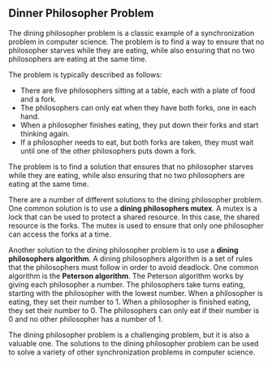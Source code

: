 
## Dinner Philosopher Problem

The dining philosopher problem is a classic example of a synchronization problem in computer science. The problem is to find a way to ensure that no philosopher starves while they are eating, while also ensuring that no two philosophers are eating at the same time.

The problem is typically described as follows:

* There are five philosophers sitting at a table, each with a plate of food and a fork.
* The philosophers can only eat when they have both forks, one in each hand.
* When a philosopher finishes eating, they put down their forks and start thinking again.
* If a philosopher needs to eat, but both forks are taken, they must wait until one of the other philosophers puts down a fork.

The problem is to find a solution that ensures that no philosopher starves while they are eating, while also ensuring that no two philosophers are eating at the same time.

There are a number of different solutions to the dining philosopher problem. One common solution is to use a **dining philosophers mutex**. A mutex is a lock that can be used to protect a shared resource. In this case, the shared resource is the forks. The mutex is used to ensure that only one philosopher can access the forks at a time.

Another solution to the dining philosopher problem is to use a **dining philosophers algorithm**. A dining philosophers algorithm is a set of rules that the philosophers must follow in order to avoid deadlock. One common algorithm is the **Peterson algorithm**. The Peterson algorithm works by giving each philosopher a number. The philosophers take turns eating, starting with the philosopher with the lowest number. When a philosopher is eating, they set their number to 1. When a philosopher is finished eating, they set their number to 0. The philosophers can only eat if their number is 0 and no other philosopher has a number of 1.

The dining philosopher problem is a challenging problem, but it is also a valuable one. The solutions to the dining philosopher problem can be used to solve a variety of other synchronization problems in computer science.